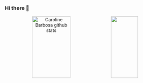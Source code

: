 ### Hi there 👋

<!--
**Ariel-Alejandr0/Ariel-Alejandr0** is a ✨ _special_ ✨ repository because its `README.md` (this file) appears on your GitHub profile.

Here are some ideas to get you started:

- 🔭 I’m currently working on ...
- 🌱 I’m currently learning ...
- 👯 I’m looking to collaborate on ...
- 🤔 I’m looking for help with ...
- 💬 Ask me about ...
- 📫 How to reach me: ...
- 😄 Pronouns: ...
- ⚡ Fun fact: ...
-->
<div align="center">  
  <img width="49%" height="195px" src="https://github-readme-stats.vercel.app/api?username=Ariel-Alejandr0&show_icons=true&count_private=true&hide_border=true&title_color=cc241d&icon_color=c0c0c0&text_color=ebdbb2&bg_color=1d1d1d" alt="Caroline Barbosa github stats" /> 
  <img width="41%" height="195px" src="https://github-readme-stats.vercel.app/api/top-langs/?username=Ariel-Alejandr0&layout=compact&hide_border=true&title_color=cc241d&text_color=dbdbb2&bg_color=1d1d1d" />
</div>
